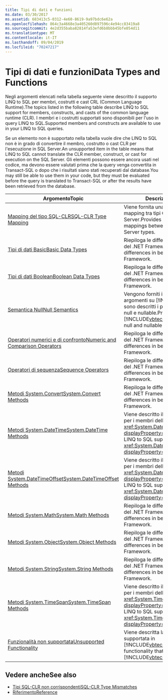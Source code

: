 ```yaml
---
title: Tipi di dati e funzioni
ms.date: 03/30/2017
ms.assetid: 683413c5-0312-4e60-8619-9a97bdc6e62a
ms.openlocfilehash: 864c3a4668e3a405260d897596c4e94cc83419a8
ms.sourcegitcommit: 4e2d355baba82814fa53efd6b8bbb45bfe054d11
ms.translationtype: MT
ms.contentlocale: it-IT
ms.lasthandoff: 09/04/2019
ms.locfileid: "70247217"
---
```

# <a name="data-types-and-functions"></a><span data-ttu-id="a5046-102">Tipi di dati e funzioni</span><span class="sxs-lookup"><span data-stu-id="a5046-102">Data Types and Functions</span></span>
<span data-ttu-id="a5046-103">Negli argomenti elencati nella tabella seguente viene descritto il supporto LINQ to SQL per membri, costrutti e cast CRL (Common Language Runtime).</span><span class="sxs-lookup"><span data-stu-id="a5046-103">The topics listed in the following table describe LINQ to SQL support for members, constructs, and casts of the common language runtime (CLR).</span></span> <span data-ttu-id="a5046-104">I membri e i costrutti supportati sono disponibili per l'uso in query LINQ to SQL.</span><span class="sxs-lookup"><span data-stu-id="a5046-104">Supported members and constructs are available to use in your LINQ to SQL queries.</span></span>  
  
 <span data-ttu-id="a5046-105">Se un elemento non è supportato nella tabella vuole dire che LINQ to SQL non è in grado di convertire il membro, costrutto o cast CLR per l'esecuzione in SQL Server.</span><span class="sxs-lookup"><span data-stu-id="a5046-105">An unsupported item in the table means that LINQ to SQL cannot translate the CLR member, construct, or cast for execution on the SQL Server.</span></span> <span data-ttu-id="a5046-106">Gli elementi possono essere ancora usati nel codice, ma devono essere valutati prima che la query venga convertita in Transact-SQL o dopo che i risultati siano stati recuperati dal database.</span><span class="sxs-lookup"><span data-stu-id="a5046-106">You may still be able to use them in your code, but they must be evaluated before the query is translated to Transact-SQL or after the results have been retrieved from the database.</span></span>  
  
|<span data-ttu-id="a5046-107">Argomento</span><span class="sxs-lookup"><span data-stu-id="a5046-107">Topic</span></span>|<span data-ttu-id="a5046-108">Descrizione</span><span class="sxs-lookup"><span data-stu-id="a5046-108">Description</span></span>|  
|-----------|-----------------|  
|[<span data-ttu-id="a5046-109">Mapping del tipo SQL-CLR</span><span class="sxs-lookup"><span data-stu-id="a5046-109">SQL-CLR Type Mapping</span></span>](sql-clr-type-mapping.md)|<span data-ttu-id="a5046-110">Viene fornita una matrice dettagliata dei mapping tra tipi CLR e tipi SQL Server.</span><span class="sxs-lookup"><span data-stu-id="a5046-110">Provides a detailed matrix of mappings between CLR types and SQL Server types.</span></span>|  
|[<span data-ttu-id="a5046-111">Tipi di dati Basic</span><span class="sxs-lookup"><span data-stu-id="a5046-111">Basic Data Types</span></span>](basic-data-types.md)|<span data-ttu-id="a5046-112">Riepiloga le differenze di comportamento del .NET Framework.</span><span class="sxs-lookup"><span data-stu-id="a5046-112">Summarizes differences in behavior from the .NET Framework.</span></span>|  
|[<span data-ttu-id="a5046-113">Tipi di dati Boolean</span><span class="sxs-lookup"><span data-stu-id="a5046-113">Boolean Data Types</span></span>](boolean-data-types.md)|<span data-ttu-id="a5046-114">Riepiloga le differenze di comportamento del .NET Framework.</span><span class="sxs-lookup"><span data-stu-id="a5046-114">Summarizes differences in behavior from the .NET Framework.</span></span>|  
|[<span data-ttu-id="a5046-115">Semantica Null</span><span class="sxs-lookup"><span data-stu-id="a5046-115">Null Semantics</span></span>](null-semantics.md)|<span data-ttu-id="a5046-116">Vengono forniti i collegamenti ad argomenti su [!INCLUDE[vbtecdlinq](../../../../../../includes/vbtecdlinq-md.md)] in cui sono descritti i problemi relativi a elementi null e nullable.</span><span class="sxs-lookup"><span data-stu-id="a5046-116">Provides links to [!INCLUDE[vbtecdlinq](../../../../../../includes/vbtecdlinq-md.md)] topics that discuss null and nullable issues.</span></span>|  
|[<span data-ttu-id="a5046-117">Operatori numerici e di confronto</span><span class="sxs-lookup"><span data-stu-id="a5046-117">Numeric and Comparison Operators</span></span>](numeric-and-comparison-operators.md)|<span data-ttu-id="a5046-118">Riepiloga le differenze di comportamento del .NET Framework.</span><span class="sxs-lookup"><span data-stu-id="a5046-118">Summarizes differences in behavior from the .NET Framework.</span></span>|  
|[<span data-ttu-id="a5046-119">Operatori di sequenza</span><span class="sxs-lookup"><span data-stu-id="a5046-119">Sequence Operators</span></span>](sequence-operators.md)|<span data-ttu-id="a5046-120">Riepiloga le differenze di comportamento del .NET Framework.</span><span class="sxs-lookup"><span data-stu-id="a5046-120">Summarizes differences in behavior from the .NET Framework.</span></span>|  
|[<span data-ttu-id="a5046-121">Metodi System.Convert</span><span class="sxs-lookup"><span data-stu-id="a5046-121">System.Convert Methods</span></span>](system-convert-methods.md)|<span data-ttu-id="a5046-122">Riepiloga le differenze di comportamento del .NET Framework.</span><span class="sxs-lookup"><span data-stu-id="a5046-122">Summarizes differences in behavior from the .NET Framework.</span></span>|  
|[<span data-ttu-id="a5046-123">Metodi System.DateTime</span><span class="sxs-lookup"><span data-stu-id="a5046-123">System.DateTime Methods</span></span>](system-datetime-methods.md)|<span data-ttu-id="a5046-124">Viene descritto il supporto LINQ to SQL per i membri della struttura <xref:System.DateTime?displayProperty=nameWithType>.</span><span class="sxs-lookup"><span data-stu-id="a5046-124">Describes LINQ to SQL support for members of the <xref:System.DateTime?displayProperty=nameWithType> structure.</span></span>|  
|[<span data-ttu-id="a5046-125">Metodi System.DateTimeOffset</span><span class="sxs-lookup"><span data-stu-id="a5046-125">System.DateTimeOffset Methods</span></span>](system-datetimeoffset-methods.md)|<span data-ttu-id="a5046-126">Viene descritto il supporto LINQ to SQL per i membri della struttura <xref:System.DateTimeOffset?displayProperty=nameWithType>.</span><span class="sxs-lookup"><span data-stu-id="a5046-126">Describes LINQ to SQL support for members of the <xref:System.DateTimeOffset?displayProperty=nameWithType> structure.</span></span>|  
|[<span data-ttu-id="a5046-127">Metodi System.Math</span><span class="sxs-lookup"><span data-stu-id="a5046-127">System.Math Methods</span></span>](system-math-methods.md)|<span data-ttu-id="a5046-128">Riepiloga le differenze di comportamento del .NET Framework.</span><span class="sxs-lookup"><span data-stu-id="a5046-128">Summarizes differences in behavior from the .NET Framework.</span></span>|  
|[<span data-ttu-id="a5046-129">Metodi System.Object</span><span class="sxs-lookup"><span data-stu-id="a5046-129">System.Object Methods</span></span>](system-object-methods.md)|<span data-ttu-id="a5046-130">Riepiloga le differenze di comportamento del .NET Framework.</span><span class="sxs-lookup"><span data-stu-id="a5046-130">Summarizes differences in behavior from the .NET Framework.</span></span>|  
|[<span data-ttu-id="a5046-131">Metodi System.String</span><span class="sxs-lookup"><span data-stu-id="a5046-131">System.String Methods</span></span>](system-string-methods.md)|<span data-ttu-id="a5046-132">Riepiloga le differenze di comportamento del .NET Framework.</span><span class="sxs-lookup"><span data-stu-id="a5046-132">Summarizes differences in behavior from the .NET Framework.</span></span>|  
|[<span data-ttu-id="a5046-133">Metodi System.TimeSpan</span><span class="sxs-lookup"><span data-stu-id="a5046-133">System.TimeSpan Methods</span></span>](system-timespan-methods.md)|<span data-ttu-id="a5046-134">Viene descritto il supporto LINQ to SQL per i membri della struttura <xref:System.TimeSpan?displayProperty=nameWithType>.</span><span class="sxs-lookup"><span data-stu-id="a5046-134">Describes LINQ to SQL support for members of the <xref:System.TimeSpan?displayProperty=nameWithType> structure.</span></span>|  
|[<span data-ttu-id="a5046-135">Funzionalità non supportata</span><span class="sxs-lookup"><span data-stu-id="a5046-135">Unsupported Functionality</span></span>](unsupported-functionality.md)|<span data-ttu-id="a5046-136">Viene descritta la funzionalità non supportata in [!INCLUDE[vbtecdlinq](../../../../../../includes/vbtecdlinq-md.md)].</span><span class="sxs-lookup"><span data-stu-id="a5046-136">Describes functionality that is not supported in [!INCLUDE[vbtecdlinq](../../../../../../includes/vbtecdlinq-md.md)].</span></span>|  
  
## <a name="see-also"></a><span data-ttu-id="a5046-137">Vedere anche</span><span class="sxs-lookup"><span data-stu-id="a5046-137">See also</span></span>

- [<span data-ttu-id="a5046-138">Tipi SQL-CLR non corrispondenti</span><span class="sxs-lookup"><span data-stu-id="a5046-138">SQL-CLR Type Mismatches</span></span>](sql-clr-type-mismatches.md)
- [<span data-ttu-id="a5046-139">Riferimento</span><span class="sxs-lookup"><span data-stu-id="a5046-139">Reference</span></span>](reference.md)
